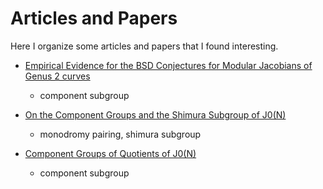 # Articles and Papers

Here I organize some articles and papers that I found interesting.

* [Empirical Evidence for the BSD Conjectures for Modular Jacobians of Genus 2
  curves][FLSSSW01]
    - component subgroup

* [On the Component Groups and the Shimura Subgroup of J0(N)][Rib78]
    - monodromy pairing, shimura subgroup

* [Component Groups of Quotients of J0(N)][KS]
    - component subgroup

[KS]: http://iml.univ-mrs.fr/~kohel/pub/components.pdf
[Rib78]: https://math.berkeley.edu/~ribet/Articles/bx_87.pdf
[FLSSSW01]: https://www.ams.org/journals/mcom/2001-70-236/S0025-5718-01-01320-5/S0025-5718-01-01320-5.pdf
